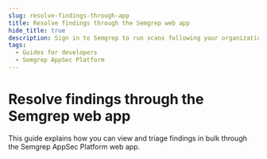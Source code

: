 ```yaml
---
slug: resolve-findings-through-app
title: Resolve findings through the Semgrep web app
hide_title: true
description: Sign in to Semgrep to run scans following your organization's Semgrep deployment.
tags:
  - Guides for developers
  - Semgrep AppSec Platform
---
```

# Resolve findings through the Semgrep web app

This guide explains how you can view and triage findings in bulk through the Semgrep AppSec Platform web app.
